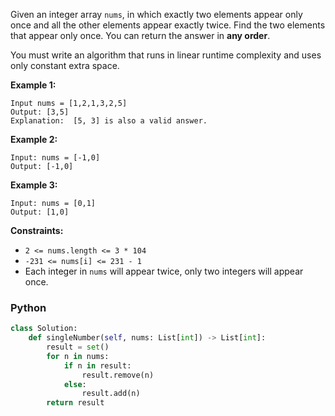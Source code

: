 Given an integer array  `nums`, in which exactly two elements appear only once and all the other elements appear exactly
twice. Find the two elements that appear only once. You can return the answer in  **any order**.

You must write an algorithm that runs in linear runtime complexity and uses only constant extra space.

**Example 1:**

```
Input nums = [1,2,1,3,2,5]
Output: [3,5]
Explanation:  [5, 3] is also a valid answer.
```

**Example 2:**

```
Input: nums = [-1,0]
Output: [-1,0]
```

**Example 3:**

```
Input: nums = [0,1]
Output: [1,0]
```

**Constraints:**

- `2 <= nums.length <= 3 * 104`
- `-231 <= nums[i] <= 231 - 1`
- Each integer in  `nums`  will appear twice, only two integers will appear once.

### Python

```python
class Solution:
    def singleNumber(self, nums: List[int]) -> List[int]:
        result = set()
        for n in nums:
            if n in result:
                result.remove(n)
            else:
                result.add(n)
        return result
```
